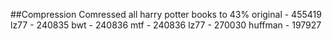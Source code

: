 ##Compression
Comressed all harry potter books to 43%
original - 455419
lz77 - 240835
bwt - 240836
mtf - 240836
lz77 - 270030
huffman - 197927